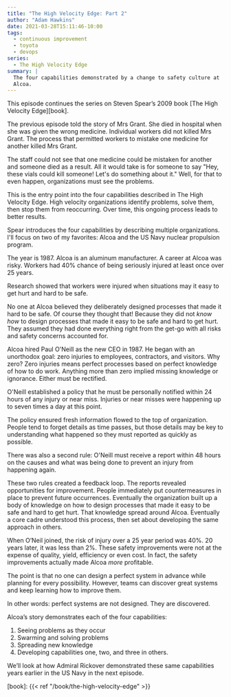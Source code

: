 ```yaml
---
title: "The High Velocity Edge: Part 2"
author: "Adam Hawkins"
date: 2021-03-28T15:11:46-10:00
tags:
  - continuous improvement
  - toyota
  - devops
series:
  - The High Velocity Edge
summary: |
  The four capabilities demonstrated by a change to safety culture at
  Alcoa.
---
```


This episode continues the series on Steven Spear’s 2009 book [The
High Velocity Edge][book].

The previous episode told the story of Mrs Grant. She died in hospital
when she was given the wrong medicine. Individual workers did not
killed Mrs Grant. The process that permitted workers to mistake one
medicine for another killed Mrs Grant.

The staff could not see that one medicine could be mistaken for
another and someone died as a result. All it would take is for someone
to say "Hey, these vials could kill someone! Let's do something about
it." Well, for that to even happen, organizations must see the
problems.

This is the entry point into the four capabilities described in The
High Velocity Edge. High velocity organizations identify problems,
solve them, then stop them from reoccurring. Over time, this ongoing
process leads to better results.

Spear introduces the four capabilities by describing multiple
organizations. I'll focus on two of my favorites: Alcoa and the US
Navy nuclear propulsion program.

The year is 1987. Alcoa is an aluminum manufacturer. A career at Alcoa
was risky. Workers had 40% chance of being seriously injured at least
once over 25 years.

Research showed that workers were injured when situations may it easy
to get hurt and hard to be safe.

No one at Alcoa believed they deliberately designed processes that
made it hard to be safe. Of course they thought that! Because they did
not _know how_ to design processes that made it easy to be safe and
hard to get hurt. They assumed they had done everything right from the
get-go with all risks and safety concerns accounted for.

Alcoa hired Paul O'Neill as the new CEO in 1987. He began with an
unorthodox goal: zero injuries to employees, contractors, and
visitors. Why zero? Zero injuries means perfect processes based on
perfect knowledge of how to do work. Anything more than zero implied
missing knowledge or ignorance. Either must be rectified.

O'Neill established a policy that he must be personally notified
within 24 hours of any injury or near miss. Injuries or near misses
were happening up to seven times a day at this point.

The policy ensured fresh information flowed to the top of
organization. People tend to forget details as time passes, but those
details may be key to understanding what happened so they must
reported as quickly as possible.

There was also a second rule: O'Neill must receive a report within 48
hours on the causes and what was being done to prevent an injury from
happening again.

These two rules created a feedback loop. The reports revealed
opportunities for improvement. People immediately put countermeasures
in place to prevent future occurrences. Eventually the organization
built up a body of knowledge on how to design processes that made it
easy to be safe and hard to get hurt. That knowledge spread around
Alcoa. Eventually a core cadre understood this process, then
set about developing the same approach in others.

When O’Neil joined, the risk of injury over a 25 year period was 40%.
20 years later, it was less than 2%. These safety improvements were
not at the expense of quality, yield, efficiency or even cost. In
fact, the safety improvements actually made Alcoa _more_ profitable.

The point is that no one can design a perfect system in advance while
planning for every possibility. However, teams can discover great
systems and keep learning how to improve them.

In other words: perfect systems are not designed. They are discovered.

Alcoa’s story demonstrates each of the four capabilities:

1. Seeing problems as they occur
2. Swarming and solving problems
3. Spreading new knowledge
4. Developing capabilities one, two, and three in others.

We’ll look at how Admiral Rickover demonstrated these same
capabilities years earlier in the US Navy in the next episode.

[book]: {{< ref "/book/the-high-velocity-edge" >}}
